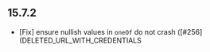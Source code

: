 ## 15.7.2
* [Fix] ensure nullish values in `oneOf` do not crash ([#256](DELETED_URL_WITH_CREDENTIALS